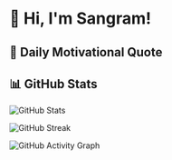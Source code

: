 
# 👋 Hi, I'm Sangram!

## 🌟 Daily Motivational Quote  
> 


## 📊 GitHub Stats
![GitHub Stats](https://github-readme-stats.vercel.app/api?username=SangramBehera2001&show_icons=true&theme=radical)

![GitHub Streak](https://streak-stats.demolab.com/?user=SangramBehera2001&theme=default)

![GitHub Activity Graph](https://github-readme-activity-graph.vercel.app/graph?username=SangramBehera2001&theme=github-dark)

